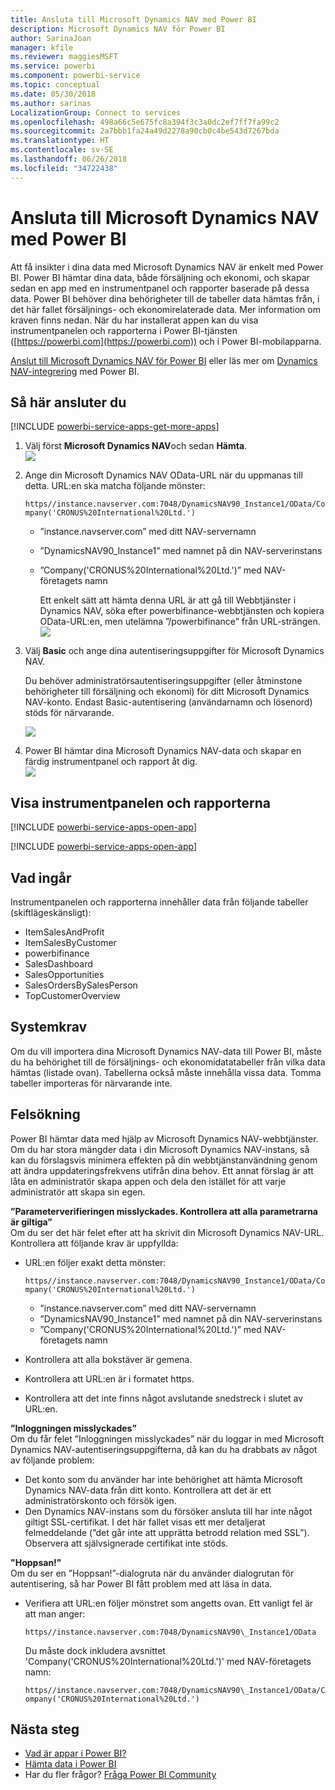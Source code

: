 ```yaml
---
title: Ansluta till Microsoft Dynamics NAV med Power BI
description: Microsoft Dynamics NAV för Power BI
author: SarinaJoan
manager: kfile
ms.reviewer: maggiesMSFT
ms.service: powerbi
ms.component: powerbi-service
ms.topic: conceptual
ms.date: 05/30/2018
ms.author: sarinas
LocalizationGroup: Connect to services
ms.openlocfilehash: 498a66c5e675fc8a394f3c3a0dc2ef7ff7fa99c2
ms.sourcegitcommit: 2a7bbb1fa24a49d2278a90cb0c4be543d7267bda
ms.translationtype: HT
ms.contentlocale: sv-SE
ms.lasthandoff: 06/26/2018
ms.locfileid: "34722438"
---
```

# <a name="connect-to-microsoft-dynamics-nav-with-power-bi"></a>Ansluta till Microsoft Dynamics NAV med Power BI
Att få insikter i dina data med Microsoft Dynamics NAV är enkelt med Power BI. Power BI hämtar dina data, både försäljning och ekonomi, och skapar sedan en app med en instrumentpanel och rapporter baserade på dessa data. Power BI behöver dina behörigheter till de tabeller data hämtas från, i det här fallet försäljnings- och ekonomirelaterade data. Mer information om kraven finns nedan. När du har installerat appen kan du visa instrumentpanelen och rapporterna i Power BI-tjänsten ([https://powerbi.com](https://powerbi.com)) och i Power BI-mobilapparna. 

[Anslut till Microsoft Dynamics NAV för Power BI](https://app.powerbi.com/getdata/services/microsoft-dynamics-nav) eller läs mer om [Dynamics NAV-integrering](https://powerbi.microsoft.com/integrations/microsoft-dynamics-nav) med Power BI.

## <a name="how-to-connect"></a>Så här ansluter du
[!INCLUDE [powerbi-service-apps-get-more-apps](./includes/powerbi-service-apps-get-more-apps.md)]

1. Välj först **Microsoft Dynamics NAV**och sedan **Hämta**.  
   ![](media/service-connect-to-microsoft-dynamics-nav/mdnav.png)
2. Ange din Microsoft Dynamics NAV OData-URL när du uppmanas till detta. URL:en ska matcha följande mönster:
   
    `https//instance.navserver.com:7048/DynamicsNAV90_Instance1/OData/Company('CRONUS%20International%20Ltd.')`
   
   * ”instance.navserver.com” med ditt NAV-servernamn
   * ”DynamicsNAV90\_Instance1” med namnet på din NAV-serverinstans
   * ”Company('CRONUS%20International%20Ltd.')” med NAV-företagets namn
     
     Ett enkelt sätt att hämta denna URL är att gå till Webbtjänster i Dynamics NAV, söka efter powerbifinance-webbtjänsten och kopiera OData-URL:en, men utelämna ”/powerbifinance” från URL-strängen.  
     ![](media/service-connect-to-microsoft-dynamics-nav/param.png)
3. Välj **Basic** och ange dina autentiseringsuppgifter för Microsoft Dynamics NAV.
   
    Du behöver administratörsautentiseringsuppgifter (eller åtminstone behörigheter till försäljning och ekonomi) för ditt Microsoft Dynamics NAV-konto.  Endast Basic-autentisering (användarnamn och lösenord) stöds för närvarande.
   
    ![](media/service-connect-to-microsoft-dynamics-nav/creds.png)
4. Power BI hämtar dina Microsoft Dynamics NAV-data och skapar en färdig instrumentpanel och rapport åt dig.   
   ![](media/service-connect-to-microsoft-dynamics-nav/dashboard.png)

## <a name="view-the-dashboard-and-reports"></a>Visa instrumentpanelen och rapporterna
[!INCLUDE [powerbi-service-apps-open-app](./includes/powerbi-service-apps-open-app.md)]

[!INCLUDE [powerbi-service-apps-open-app](./includes/powerbi-service-apps-what-now.md)]

## <a name="whats-included"></a>Vad ingår
Instrumentpanelen och rapporterna innehåller data från följande tabeller (skiftlägeskänsligt):  

* ItemSalesAndProfit  
* ItemSalesByCustomer  
* powerbifinance  
* SalesDashboard  
* SalesOpportunities  
* SalesOrdersBySalesPerson  
* TopCustomerOverview  

## <a name="system-requirements"></a>Systemkrav
Om du vill importera dina Microsoft Dynamics NAV-data till Power BI, måste du ha behörighet till de försäljnings- och ekonomidatatabeller från vilka data hämtas (listade ovan). Tabellerna också måste innehålla vissa data. Tomma tabeller importeras för närvarande inte.

## <a name="troubleshooting"></a>Felsökning
Power BI hämtar data med hjälp av Microsoft Dynamics NAV-webbtjänster. Om du har stora mängder data i din Microsoft Dynamics NAV-instans, så kan du förslagsvis minimera effekten på din webbtjänstanvändning genom att ändra uppdateringsfrekvens utifrån dina behov. Ett annat förslag är att låta en administratör skapa appen och dela den istället för att varje administratör att skapa sin egen.

**”Parameterverifieringen misslyckades. Kontrollera att alla parametrarna är giltiga”**  
Om du ser det här felet efter att ha skrivit din Microsoft Dynamics NAV-URL. Kontrollera att följande krav är uppfyllda:

* URL:en följer exakt detta mönster:
  
    `https//instance.navserver.com:7048/DynamicsNAV90_Instance1/OData/Company('CRONUS%20International%20Ltd.')`
  
  * ”instance.navserver.com” med ditt NAV-servernamn
  * ”DynamicsNAV90\_Instance1” med namnet på din NAV-serverinstans
  * ”Company('CRONUS%20International%20Ltd.')” med NAV-företagets namn
* Kontrollera att alla bokstäver är gemena.  
* Kontrollera att URL:en är i formatet https.  
* Kontrollera att det inte finns något avslutande snedstreck i slutet av URL:en.

**”Inloggningen misslyckades”**  
Om du får felet ”Inloggningen misslyckades” när du loggar in med Microsoft Dynamics NAV-autentiseringsuppgifterna, då kan du ha drabbats av något av följande problem:

* Det konto som du använder har inte behörighet att hämta Microsoft Dynamics NAV-data från ditt konto. Kontrollera att det är ett administratörskonto och försök igen.
* Den Dynamics NAV-instans som du försöker ansluta till har inte något giltigt SSL-certifikat. I det här fallet visas ett mer detaljerat felmeddelande (”det går inte att upprätta betrodd relation med SSL”). Observera att självsignerade certifikat inte stöds.

**"Hoppsan!"**  
Om du ser en ”Hoppsan!”-dialogruta när du använder dialogrutan för autentisering, så har Power BI fått problem med att läsa in data.

* Verifiera att URL:en följer mönstret som angetts ovan. Ett vanligt fel är att man anger:
  
    `https//instance.navserver.com:7048/DynamicsNAV90\_Instance1/OData`
  
    Du måste dock inkludera avsnittet 'Company('CRONUS%20International%20Ltd.')' med NAV-företagets namn:
  
    `https//instance.navserver.com:7048/DynamicsNAV90\_Instance1/OData/Company('CRONUS%20International%20Ltd.')`

## <a name="next-steps"></a>Nästa steg
* [Vad är appar i Power BI?](service-install-use-apps.md)
* [Hämta data i Power BI](service-get-data.md)
* Har du fler frågor? [Fråga Power BI Community](http://community.powerbi.com/)

